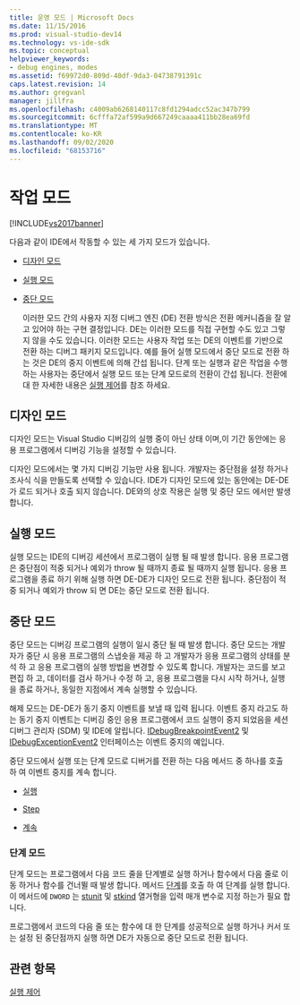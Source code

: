 ```yaml
---
title: 운영 모드 | Microsoft Docs
ms.date: 11/15/2016
ms.prod: visual-studio-dev14
ms.technology: vs-ide-sdk
ms.topic: conceptual
helpviewer_keywords:
- debug engines, modes
ms.assetid: f69972d0-809d-40df-9da3-04738791391c
caps.latest.revision: 14
ms.author: gregvanl
manager: jillfra
ms.openlocfilehash: c4009ab6268140117c8fd1294adcc52ac347b799
ms.sourcegitcommit: 6cfffa72af599a9d667249caaaa411bb28ea69fd
ms.translationtype: MT
ms.contentlocale: ko-KR
ms.lasthandoff: 09/02/2020
ms.locfileid: "68153716"
---
```

# <a name="operational-modes"></a>작업 모드
[!INCLUDE[vs2017banner](../../includes/vs2017banner.md)]

다음과 같이 IDE에서 작동할 수 있는 세 가지 모드가 있습니다.  
  
- [디자인 모드](#vsconoperationalmodesanchor1)  
  
- [실행 모드](#vsconoperationalmodesanchor2)  
  
- [중단 모드](#vsconoperationalmodesanchor3)  
  
  이러한 모드 간의 사용자 지정 디버그 엔진 (DE) 전환 방식은 전환 메커니즘을 잘 알고 있어야 하는 구현 결정입니다. DE는 이러한 모드를 직접 구현할 수도 있고 그렇지 않을 수도 있습니다. 이러한 모드는 사용자 작업 또는 DE의 이벤트를 기반으로 전환 하는 디버그 패키지 모드입니다. 예를 들어 실행 모드에서 중단 모드로 전환 하는 것은 DE의 중지 이벤트에 의해 간섭 됩니다. 단계 또는 실행과 같은 작업을 수행 하는 사용자는 중단에서 실행 모드 또는 단계 모드로의 전환이 간섭 됩니다. 전환에 대 한 자세한 내용은 [실행 제어](../../extensibility/debugger/control-of-execution.md)를 참조 하세요.  
  
## <a name="design-mode"></a><a name="vsconoperationalmodesanchor1"></a> 디자인 모드  
 디자인 모드는 Visual Studio 디버깅의 실행 중이 아닌 상태 이며,이 기간 동안에는 응용 프로그램에서 디버깅 기능을 설정할 수 있습니다.  
  
 디자인 모드에서는 몇 가지 디버깅 기능만 사용 됩니다. 개발자는 중단점을 설정 하거나 조사식 식을 만들도록 선택할 수 있습니다. IDE가 디자인 모드에 있는 동안에는 DE-DE가 로드 되거나 호출 되지 않습니다. DE와의 상호 작용은 실행 및 중단 모드 에서만 발생 합니다.  
  
## <a name="run-mode"></a><a name="vsconoperationalmodesanchor2"></a> 실행 모드  
 실행 모드는 IDE의 디버깅 세션에서 프로그램이 실행 될 때 발생 합니다. 응용 프로그램은 중단점이 적중 되거나 예외가 throw 될 때까지 종료 될 때까지 실행 됩니다. 응용 프로그램을 종료 하기 위해 실행 하면 DE-DE가 디자인 모드로 전환 됩니다. 중단점이 적중 되거나 예외가 throw 되 면 DE는 중단 모드로 전환 됩니다.  
  
## <a name="break-mode"></a><a name="vsconoperationalmodesanchor3"></a> 중단 모드  
 중단 모드는 디버깅 프로그램의 실행이 일시 중단 될 때 발생 합니다. 중단 모드는 개발자가 중단 시 응용 프로그램의 스냅숏을 제공 하 고 개발자가 응용 프로그램의 상태를 분석 하 고 응용 프로그램의 실행 방법을 변경할 수 있도록 합니다. 개발자는 코드를 보고 편집 하 고, 데이터를 검사 하거나 수정 하 고, 응용 프로그램을 다시 시작 하거나, 실행을 종료 하거나, 동일한 지점에서 계속 실행할 수 있습니다.  
  
 해제 모드는 DE-DE가 동기 중지 이벤트를 보낼 때 입력 됩니다. 이벤트 중지 라고도 하는 동기 중지 이벤트는 디버깅 중인 응용 프로그램에서 코드 실행이 중지 되었음을 세션 디버그 관리자 (SDM) 및 IDE에 알립니다. [IDebugBreakpointEvent2](../../extensibility/debugger/reference/idebugbreakpointevent2.md) 및 [IDebugExceptionEvent2](../../extensibility/debugger/reference/idebugexceptionevent2.md) 인터페이스는 이벤트 중지의 예입니다.  
  
 중단 모드에서 실행 또는 단계 모드로 디버거를 전환 하는 다음 메서드 중 하나를 호출 하 여 이벤트 중지를 계속 합니다.  
  
- [실행](../../extensibility/debugger/reference/idebugprocess3-execute.md)  
  
- [Step](../../extensibility/debugger/reference/idebugprocess3-step.md)  
  
- [계속](../../extensibility/debugger/reference/idebugprocess3-continue.md)  
  
### <a name="step-mode"></a><a name="vsconoperationalmodesanchor4"></a> 단계 모드  
 단계 모드는 프로그램에서 다음 코드 줄을 단계별로 실행 하거나 함수에서 다음 줄로 이동 하거나 함수를 건너뛸 때 발생 합니다. 메서드 [단계](../../extensibility/debugger/reference/idebugprocess3-step.md)를 호출 하 여 단계를 실행 합니다. 이 메서드에 `DWORD` 는 [stunit](../../extensibility/debugger/reference/stepunit.md) 및 [stkind](../../extensibility/debugger/reference/stepkind.md) 열거형을 입력 매개 변수로 지정 하는가 필요 합니다.  
  
 프로그램에서 코드의 다음 줄 또는 함수에 대 한 단계를 성공적으로 실행 하거나 커서 또는 설정 된 중단점까지 실행 하면 DE가 자동으로 중단 모드로 전환 됩니다.  
  
## <a name="see-also"></a>관련 항목  
 [실행 제어](../../extensibility/debugger/control-of-execution.md)
